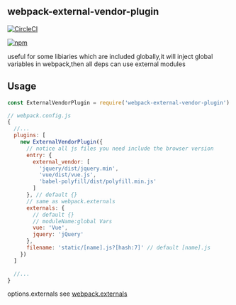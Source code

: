 ## webpack-external-vendor-plugin

[![CircleCI](https://circleci.com/gh/FlynnLeeGit/webpack-external-vendor-plugin.svg?style=svg)](https://circleci.com/gh/FlynnLeeGit/webpack-external-vendor-plugin)

[![npm](https://img.shields.io/npm/dw/localeval.svg)]()

useful for some libiaries which are included globally,it will inject global variables in webpack,then all deps can use external modules

## Usage

```js
const ExternalVendorPlugin = require('webpack-external-vendor-plugin')

// webpack.config.js
{
  //...
  plugins: [
    new ExternalVendorPlugin({
      // notice all js files you need include the browser version
      entry: {
        external_vendor: [
          'jquery/dist/jquery.min',
          'vue/dist/vue.js',
          'babel-polyfill/dist/polyfill.min.js'
        ]
      }, // default {}
      // same as webpack.externals
      externals: {
        // default {}
        // moduleName:global Vars
        vue: 'Vue',
        jquery: 'jQuery'
      },
      filename: 'static/[name].js?[hash:7]' // default [name].js
    })
  ]

  //...
}
```

options.externals see [webpack.externals](https://webpack.js.org/configuration/externals/#externals)
